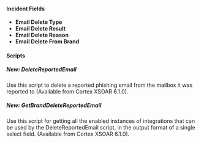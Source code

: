 
#### Incident Fields
- **Email Delete Type**
- **Email Delete Result**
- **Email Delete Reason**
- **Email Delete From Brand**

#### Scripts
##### New: DeleteReportedEmail
Use this script to delete a reported phishing email from the mailbox it was reported to (Available from Cortex XSOAR 6.1.0).
##### New: GetBrandDeleteReportedEmail
Use this script for getting all the enabled instances of integrations that can be used by the DeleteReportedEmail script, in the output format of a single select field. (Available from Cortex XSOAR 6.1.0).
